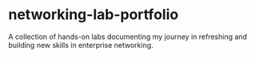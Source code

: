 # networking-lab-portfolio
A collection of hands-on labs documenting my journey in refreshing and building new skills in enterprise networking.
